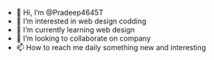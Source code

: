 - 👋 Hi, I’m @Pradeep4645T
- 👀 I’m interested in web design codding 
- 🌱 I’m currently learning web design 
- 💞️ I’m looking to collaborate on company 
- 📫 How to reach me daily something new and interesting 

<!---
Pradeep4645T/Pradeep4645T is a ✨ special ✨ repository because its `README.md` (this file) appears on your GitHub profile.
You can click the Preview link to take a look at your changes.
--->
